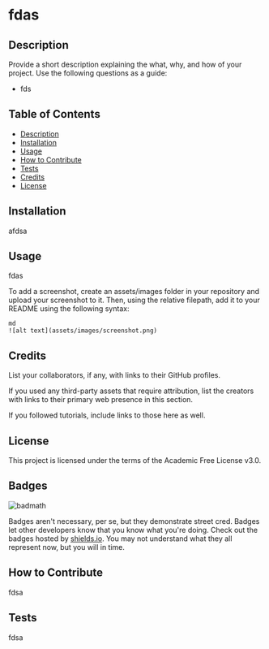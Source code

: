 # fdas

## Description

Provide a short description explaining the what, why, and how of your project. Use the following questions as a guide:

- fds

## Table of Contents 

- [Description](#description)
- [Installation](#installation)
- [Usage](#usage)
- [How to Contribute](#how-to-contribute)
- [Tests](#tests)
- [Credits](#credits)
- [License](#license)

## Installation

afdsa

## Usage

fdas

To add a screenshot, create an assets/images folder in your repository and upload your screenshot to it. Then, using the relative filepath, add it to your README using the following syntax:

    md
    ![alt text](assets/images/screenshot.png)
    

## Credits

List your collaborators, if any, with links to their GitHub profiles.

If you used any third-party assets that require attribution, list the creators with links to their primary web presence in this section.

If you followed tutorials, include links to those here as well.

## License

This project is licensed under the terms of the Academic Free License v3.0.

## Badges

![badmath](https://img.shields.io/github/languages/top/nielsenjared/badmath)

Badges aren't necessary, per se, but they demonstrate street cred. Badges let other developers know that you know what you're doing. Check out the badges hosted by [shields.io](https://shields.io/). You may not understand what they all represent now, but you will in time.


## How to Contribute

fdsa

## Tests

fdsa